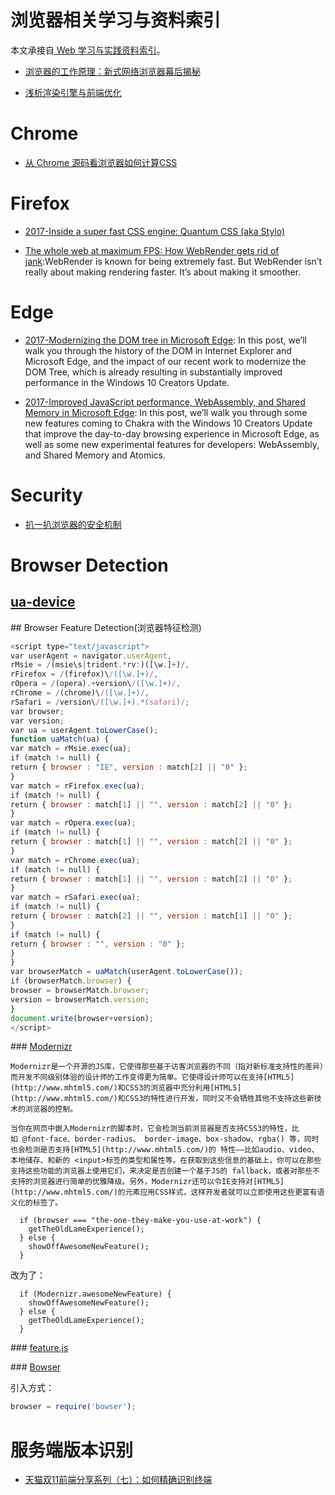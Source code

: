 

# 浏览器相关学习与资料索引


本文承接自[ Web 学习与实践资料索引](https://parg.co/b4T)。




- [浏览器的工作原理：新式网络浏览器幕后揭秘](https://www.html5rocks.com/zh/tutorials/internals/howbrowserswork/?hmsr=toutiao.io&utm_medium=toutiao.io&utm_source=toutiao.io)

- [浅析渲染引擎与前端优化](http://jdc.jd.com/archives/2806?utm_source=tuicool&utm_medium=referral)


# Chrome


- [从 Chrome 源码看浏览器如何计算CSS](https://zhuanlan.zhihu.com/p/25380611)



# Firefox

- [2017-Inside a super fast CSS engine: Quantum CSS (aka Stylo)](https://parg.co/bTa)



- [The whole web at maximum FPS: How WebRender gets rid of jank](https://parg.co/UGM):WebRender is known for being extremely fast. But WebRender isn’t really about making rendering faster. It’s about making it smoother.


# Edge


- [2017-Modernizing the DOM tree in Microsoft Edge](https://blogs.windows.com/msedgedev/2017/04/19/modernizing-dom-tree-microsoft-edge/#gXbKkdM2Yl71P1jX.97): In this post, we’ll walk you through the history of the DOM in Internet Explorer and Microsoft Edge, and the impact of our recent work to modernize the DOM Tree, which is already resulting in substantially improved performance in the Windows 10 Creators Update.



- [2017-Improved JavaScript performance, WebAssembly, and Shared Memory in Microsoft Edge](https://blogs.windows.com/msedgedev/2017/04/20/improved-javascript-performance-webassembly-shared-memory/#aXYIbCB04QkDAmeQ.97): In this post, we’ll walk you through some new features coming to Chakra with the Windows 10 Creators Update that improve the day-to-day browsing experience in Microsoft Edge, as well as some new experimental features for developers: WebAssembly, and Shared Memory and Atomics.



# Security



- [扒一扒浏览器的安全机制](http://mp.weixin.qq.com/s?__biz=MjM5NjA0NjgyMA==&mid=2651061832&idx=2&sn=233869f7e47291aa9d7cde78f0d02599&scene=0#wechat_redirect)




# Browser Detection
## [ua-device](https://github.com/fex-team/ua-device)


## Browser Feature Detection(浏览器特征检测)

``` javascript
<script type="text/javascript">
var userAgent = navigator.userAgent, 
rMsie = /(msie\s|trident.*rv:)([\w.]+)/, 
rFirefox = /(firefox)\/([\w.]+)/, 
rOpera = /(opera).+version\/([\w.]+)/, 
rChrome = /(chrome)\/([\w.]+)/, 
rSafari = /version\/([\w.]+).*(safari)/;
var browser;
var version;
var ua = userAgent.toLowerCase();
function uaMatch(ua) {
var match = rMsie.exec(ua);
if (match != null) {
return { browser : "IE", version : match[2] || "0" };
}
var match = rFirefox.exec(ua);
if (match != null) {
return { browser : match[1] || "", version : match[2] || "0" };
}
var match = rOpera.exec(ua);
if (match != null) {
return { browser : match[1] || "", version : match[2] || "0" };
}
var match = rChrome.exec(ua);
if (match != null) {
return { browser : match[1] || "", version : match[2] || "0" };
}
var match = rSafari.exec(ua);
if (match != null) {
return { browser : match[2] || "", version : match[1] || "0" };
}
if (match != null) {
return { browser : "", version : "0" };
}
}
var browserMatch = uaMatch(userAgent.toLowerCase());
if (browserMatch.browser) {
browser = browserMatch.browser;
version = browserMatch.version;
}
document.write(browser+version);	
</script>
```

### [Modernizr](https://github.com/Modernizr/Modernizr)

	Modernizr是一个开源的JS库，它使得那些基于访客浏览器的不同（指对新标准支持性的差异）而开发不同级别体验的设计师的工作变得更为简单。它使得设计师可以在支持[HTML5](http://www.mhtml5.com/)和CSS3的浏览器中充分利用[HTML5](http://www.mhtml5.com/)和CSS3的特性进行开发，同时又不会牺牲其他不支持这些新技术的浏览器的控制。	

	当你在网页中嵌入Modernizr的脚本时，它会检测当前浏览器是否支持CSS3的特性，比如 @font-face、border-radius、 border-image、box-shadow、rgba() 等，同时也会检测是否支持[HTML5](http://www.mhtml5.com/)的 特性——比如audio、video、本地储存、和新的 <input>标签的类型和属性等。在获取到这些信息的基础上，你可以在那些支持这些功能的浏览器上使用它们，来决定是否创建一个基于JS的 fallback，或者对那些不支持的浏览器进行简单的优雅降级。另外，Modernizr还可以令IE支持对[HTML5](http://www.mhtml5.com/)的元素应用CSS样式，这样开发者就可以立即使用这些更富有语义化的标签了。	

``` 
  if (browser === "the-one-they-make-you-use-at-work") {
    getTheOldLameExperience();
  } else {
    showOffAwesomeNewFeature();
  }

```

改为了：

``` 
  if (Modernizr.awesomeNewFeature) {
    showOffAwesomeNewFeature();
  } else {
    getTheOldLameExperience();
  }

```



### [feature.js](https://github.com/viljamis/feature.js)

### [Bowser](https://github.com/ded/bowser)

引入方式：

``` javascript
browser = require('bowser');
```
# 服务端版本识别
> 
- [天猫双11前端分享系列（七）：如何精确识别终端](https://github.com/tmallfe/tmallfe.github.io/issues/32)




